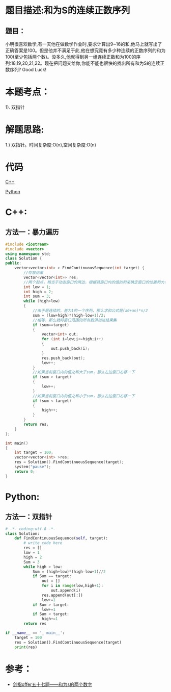 # 题目描述:和为S的连续正数序列
## 题目：
小明很喜欢数学,有一天他在做数学作业时,要求计算出9~16的和,他马上就写出了正确答案是100。但是他并不满足于此,他在想究竟有多少种连续的正数序列的和为100(至少包括两个数)。没多久,他就得到另一组连续正数和为100的序列:18,19,20,21,22。现在把问题交给你,你能不能也很快的找出所有和为S的连续正数序列? Good Luck!

# 本题考点：
  
  1). 双指针
  
# 解题思路:
  
  1.) 双指针。时间复杂度:O(n),空间复杂度:O(n)

# 代码

[C++](./ContinuousSquenceWithSum.cpp)

[Python](./ContinuousSquenceWithSum.py)

# C++:
## 方法一：暴力遍历
```c++
#include <iostream>
#include <vector>
using namespace std;
class Solution {
public:
    vector<vector<int> > FindContinuousSequence(int target) {
        //存放结果
        vector<vector<int>> res;
        //两个起点，相当于动态窗口的两边，根据其窗口内的值的和来确定窗口的位置和大小
        int low = 1;
        int high = 2;
        int sum = 3;
        while (high>low)
        {
            //由于是连续的，差为1的一个序列，那么求和公式是(a0+an)*n/2
            sum = (low+high)*(high-low+1)/2;
            //相等，那么就将窗口范围的所有数添加进结果集
            if (sum==target)
            {
                vector<int> out;
                for (int i=low;i<=high;i++)
                {
                    out.push_back(i);
                }
                res.push_back(out);
                low++;
            }
            //如果当前窗口内的值之和大于sum，那么左边窗口右移一下
            if (sum > target)
            {
                low++;
            }
            //如果当前窗口内的值之和小于sum，那么右边窗口右移一下
            if (sum < target)
            {
                high++;
            }
        }
        return res;
    }
};

int main()
{
    int target = 100;
    vector<vector<int> >res;
    res = Solution().FindContinuousSequence(target);
    system("pause");
    return 0;
}
```

# Python:
## 方法一：双指针
```python
# -*- coding:utf-8 -*-
class Solution:
    def FindContinuousSequence(self, target):
        # write code here
        res = []
        low = 1
        high = 2
        Sum = 3
        while high > low:
            Sum = (high+low)*(high-low+1)//2
            if Sum == target:
                out = []
                for i in range(low,high+1):
                    out.append(i)
                res.append(out[:])
                low+=1
            if Sum > target:
                low+=1
            if Sum < target:
                high+=1
        return res

if __name__ == '_ main__':
    target = 100
    res = Solution().FindContinuousSequence(target)    
    print(res)
```

# 参考：
  -  [剑指offer五十七题——和为s的两个数字](https://github.com/bryceustc/CodingInterviews/blob/master/TwoNumbersWithSum/README.md)


